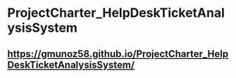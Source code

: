 # ProjectCharter_HelpDeskTicketAnalysisSystem
## https://gmunoz58.github.io/ProjectCharter_HelpDeskTicketAnalysisSystem/
